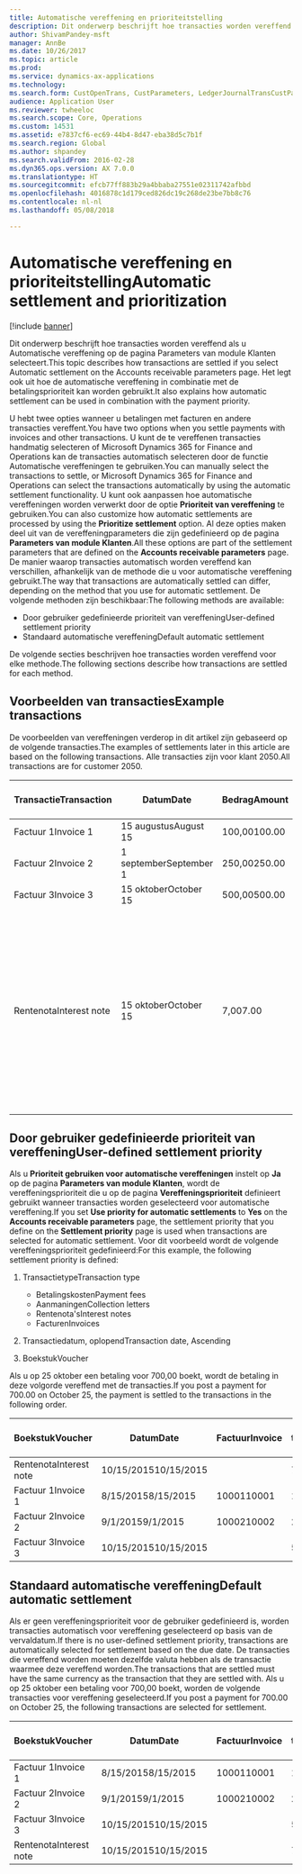 ```yaml
---
title: Automatische vereffening en prioriteitstelling
description: Dit onderwerp beschrijft hoe transacties worden vereffend als u Automatische vereffening op de pagina Parameters van module Klanten selecteert. Het legt ook uit hoe de automatische vereffening in combinatie met de betalingsprioriteit kan worden gebruikt.
author: ShivamPandey-msft
manager: AnnBe
ms.date: 10/26/2017
ms.topic: article
ms.prod: 
ms.service: dynamics-ax-applications
ms.technology: 
ms.search.form: CustOpenTrans, CustParameters, LedgerJournalTransCustPaym
audience: Application User
ms.reviewer: twheeloc
ms.search.scope: Core, Operations
ms.custom: 14531
ms.assetid: e7837cf6-ec69-44b4-8d47-eba38d5c7b1f
ms.search.region: Global
ms.author: shpandey
ms.search.validFrom: 2016-02-28
ms.dyn365.ops.version: AX 7.0.0
ms.translationtype: HT
ms.sourcegitcommit: efcb77ff883b29a4bbaba27551e02311742afbbd
ms.openlocfilehash: 4016878c1d179ced826dc19c268de23be7bb8c76
ms.contentlocale: nl-nl
ms.lasthandoff: 05/08/2018

---
```


# <a name="automatic-settlement-and-prioritization"></a><span data-ttu-id="4869b-104">Automatische vereffening en prioriteitstelling</span><span class="sxs-lookup"><span data-stu-id="4869b-104">Automatic settlement and prioritization</span></span>

[!include [banner](../includes/banner.md)]

<span data-ttu-id="4869b-105">Dit onderwerp beschrijft hoe transacties worden vereffend als u Automatische vereffening op de pagina Parameters van module Klanten selecteert.</span><span class="sxs-lookup"><span data-stu-id="4869b-105">This topic describes how transactions are settled if you select Automatic settlement on the Accounts receivable parameters page.</span></span> <span data-ttu-id="4869b-106">Het legt ook uit hoe de automatische vereffening in combinatie met de betalingsprioriteit kan worden gebruikt.</span><span class="sxs-lookup"><span data-stu-id="4869b-106">It also explains how automatic settlement can be used in combination with the payment priority.</span></span>

<span data-ttu-id="4869b-107">U hebt twee opties wanneer u betalingen met facturen en andere transacties vereffent.</span><span class="sxs-lookup"><span data-stu-id="4869b-107">You have two options when you settle payments with invoices and other transactions.</span></span> <span data-ttu-id="4869b-108">U kunt de te vereffenen transacties handmatig selecteren of Microsoft Dynamics 365 for Finance and Operations kan de transacties automatisch selecteren door de functie Automatische vereffeningen te gebruiken.</span><span class="sxs-lookup"><span data-stu-id="4869b-108">You can manually select the transactions to settle, or Microsoft Dynamics 365 for Finance and Operations can select the transactions automatically by using the automatic settlement functionality.</span></span> <span data-ttu-id="4869b-109">U kunt ook aanpassen hoe automatische vereffeningen worden verwerkt door de optie **Prioriteit van vereffening** te gebruiken.</span><span class="sxs-lookup"><span data-stu-id="4869b-109">You can also customize how automatic settlements are processed by using the **Prioritize settlement** option.</span></span> <span data-ttu-id="4869b-110">Al deze opties maken deel uit van de vereffeningparameters die zijn gedefinieerd op de pagina **Parameters van module Klanten**.</span><span class="sxs-lookup"><span data-stu-id="4869b-110">All these options are part of the settlement parameters that are defined on the **Accounts receivable parameters** page.</span></span> <span data-ttu-id="4869b-111">De manier waarop transacties automatisch worden vereffend kan verschillen, afhankelijk van de methode die u voor automatische vereffening gebruikt.</span><span class="sxs-lookup"><span data-stu-id="4869b-111">The way that transactions are automatically settled can differ, depending on the method that you use for automatic settlement.</span></span> <span data-ttu-id="4869b-112">De volgende methoden zijn beschikbaar:</span><span class="sxs-lookup"><span data-stu-id="4869b-112">The following methods are available:</span></span>

-   <span data-ttu-id="4869b-113">Door gebruiker gedefinieerde prioriteit van vereffening</span><span class="sxs-lookup"><span data-stu-id="4869b-113">User-defined settlement priority</span></span>
-   <span data-ttu-id="4869b-114">Standaard automatische vereffening</span><span class="sxs-lookup"><span data-stu-id="4869b-114">Default automatic settlement</span></span>

<span data-ttu-id="4869b-115">De volgende secties beschrijven hoe transacties worden vereffend voor elke methode.</span><span class="sxs-lookup"><span data-stu-id="4869b-115">The following sections describe how transactions are settled for each method.</span></span>

## <a name="example-transactions"></a><span data-ttu-id="4869b-116">Voorbeelden van transacties</span><span class="sxs-lookup"><span data-stu-id="4869b-116">Example transactions</span></span>
<span data-ttu-id="4869b-117">De voorbeelden van vereffeningen verderop in dit artikel zijn gebaseerd op de volgende transacties.</span><span class="sxs-lookup"><span data-stu-id="4869b-117">The examples of settlements later in this article are based on the following transactions.</span></span> <span data-ttu-id="4869b-118">Alle transacties zijn voor klant 2050.</span><span class="sxs-lookup"><span data-stu-id="4869b-118">All transactions are for customer 2050.</span></span>

| <span data-ttu-id="4869b-119">Transactie</span><span class="sxs-lookup"><span data-stu-id="4869b-119">Transaction</span></span>   | <span data-ttu-id="4869b-120">Datum</span><span class="sxs-lookup"><span data-stu-id="4869b-120">Date</span></span>        | <span data-ttu-id="4869b-121">Bedrag</span><span class="sxs-lookup"><span data-stu-id="4869b-121">Amount</span></span> | <span data-ttu-id="4869b-122">Voorwaarden voor contantkorting</span><span class="sxs-lookup"><span data-stu-id="4869b-122">Cash discount terms</span></span> | <span data-ttu-id="4869b-123">Datum voor contantkorting</span><span class="sxs-lookup"><span data-stu-id="4869b-123">Cash discount date</span></span> | <span data-ttu-id="4869b-124">Commentaar</span><span class="sxs-lookup"><span data-stu-id="4869b-124">Comments</span></span>                                                                                                                                                                                      |
|---------------|-------------|--------|---------------------|--------------------|-----------------------------------------------------------------------------------------------------------------------------------------------------------------------------------------------|
| <span data-ttu-id="4869b-125">Factuur 1</span><span class="sxs-lookup"><span data-stu-id="4869b-125">Invoice 1</span></span>     | <span data-ttu-id="4869b-126">15 augustus</span><span class="sxs-lookup"><span data-stu-id="4869b-126">August 15</span></span>   | <span data-ttu-id="4869b-127">100,00</span><span class="sxs-lookup"><span data-stu-id="4869b-127">100.00</span></span> | <span data-ttu-id="4869b-128">2%14, Net 30</span><span class="sxs-lookup"><span data-stu-id="4869b-128">2%14, Net 30</span></span>        | <span data-ttu-id="4869b-129">29 augustus</span><span class="sxs-lookup"><span data-stu-id="4869b-129">August 29</span></span>          |                                                                                                                                                                                               |
| <span data-ttu-id="4869b-130">Factuur 2</span><span class="sxs-lookup"><span data-stu-id="4869b-130">Invoice 2</span></span>     | <span data-ttu-id="4869b-131">1 september</span><span class="sxs-lookup"><span data-stu-id="4869b-131">September 1</span></span> | <span data-ttu-id="4869b-132">250,00</span><span class="sxs-lookup"><span data-stu-id="4869b-132">250.00</span></span> | <span data-ttu-id="4869b-133">2%14, Net 30</span><span class="sxs-lookup"><span data-stu-id="4869b-133">2%14, Net 30</span></span>        | <span data-ttu-id="4869b-134">15 september</span><span class="sxs-lookup"><span data-stu-id="4869b-134">September 15</span></span>       |                                                                                                                                                                                               |
| <span data-ttu-id="4869b-135">Factuur 3</span><span class="sxs-lookup"><span data-stu-id="4869b-135">Invoice 3</span></span>     | <span data-ttu-id="4869b-136">15 oktober</span><span class="sxs-lookup"><span data-stu-id="4869b-136">October 15</span></span>  | <span data-ttu-id="4869b-137">500,00</span><span class="sxs-lookup"><span data-stu-id="4869b-137">500.00</span></span> | <span data-ttu-id="4869b-138">2% 14/Net 30</span><span class="sxs-lookup"><span data-stu-id="4869b-138">2% 14/Net 30</span></span>        | <span data-ttu-id="4869b-139">29 oktober</span><span class="sxs-lookup"><span data-stu-id="4869b-139">October 29</span></span>         |                                                                                                                                                                                               |
| <span data-ttu-id="4869b-140">Rentenota</span><span class="sxs-lookup"><span data-stu-id="4869b-140">Interest note</span></span> | <span data-ttu-id="4869b-141">15 oktober</span><span class="sxs-lookup"><span data-stu-id="4869b-141">October 15</span></span>  | <span data-ttu-id="4869b-142">7,00</span><span class="sxs-lookup"><span data-stu-id="4869b-142">7.00</span></span>   |                     |                    | <span data-ttu-id="4869b-143">Deze rentenota is voor factuur 1 en factuur 2.</span><span class="sxs-lookup"><span data-stu-id="4869b-143">This interest note is for invoice 1 and invoice 2.</span></span> <span data-ttu-id="4869b-144">Het bedrag wordt berekend als rente van 2 procent op bedragen van meer dan 30 dagen na de vervaldatum.</span><span class="sxs-lookup"><span data-stu-id="4869b-144">The amount is calculated as 2-percent interest on amounts that are 30 or more days past due.</span></span> <span data-ttu-id="4869b-145">Bijvoorbeeld: 0,02 × (100,00 + 250,00) = 7,00.</span><span class="sxs-lookup"><span data-stu-id="4869b-145">For example, 0.02 × (100.00 + 250.00) = 7.00.</span></span> |

## <a name="user-defined-settlement-priority"></a><span data-ttu-id="4869b-146">Door gebruiker gedefinieerde prioriteit van vereffening</span><span class="sxs-lookup"><span data-stu-id="4869b-146">User-defined settlement priority</span></span>
<span data-ttu-id="4869b-147">Als u **Prioriteit gebruiken voor automatische vereffeningen** instelt op **Ja** op de pagina **Parameters van module Klanten**, wordt de vereffeningsprioriteit die u op de pagina **Vereffeningsprioriteit** definieert gebruikt wanneer transacties worden geselecteerd voor automatische vereffening.</span><span class="sxs-lookup"><span data-stu-id="4869b-147">If you set **Use priority for automatic settlements** to **Yes** on the **Accounts receivable parameters** page, the settlement priority that you define on the **Settlement priority** page is used when transactions are selected for automatic settlement.</span></span> <span data-ttu-id="4869b-148">Voor dit voorbeeld wordt de volgende vereffeningsprioriteit gedefinieerd:</span><span class="sxs-lookup"><span data-stu-id="4869b-148">For this example, the following settlement priority is defined:</span></span>

1.  <span data-ttu-id="4869b-149">Transactietype</span><span class="sxs-lookup"><span data-stu-id="4869b-149">Transaction type</span></span>
    -   <span data-ttu-id="4869b-150">Betalingskosten</span><span class="sxs-lookup"><span data-stu-id="4869b-150">Payment fees</span></span>
    -   <span data-ttu-id="4869b-151">Aanmaningen</span><span class="sxs-lookup"><span data-stu-id="4869b-151">Collection letters</span></span>
    -   <span data-ttu-id="4869b-152">Rentenota's</span><span class="sxs-lookup"><span data-stu-id="4869b-152">Interest notes</span></span>
    -   <span data-ttu-id="4869b-153">Facturen</span><span class="sxs-lookup"><span data-stu-id="4869b-153">Invoices</span></span>

2.  <span data-ttu-id="4869b-154">Transactiedatum, oplopend</span><span class="sxs-lookup"><span data-stu-id="4869b-154">Transaction date, Ascending</span></span>
3.  <span data-ttu-id="4869b-155">Boekstuk</span><span class="sxs-lookup"><span data-stu-id="4869b-155">Voucher</span></span>

<span data-ttu-id="4869b-156">Als u op 25 oktober een betaling voor 700,00 boekt, wordt de betaling in deze volgorde vereffend met de transacties.</span><span class="sxs-lookup"><span data-stu-id="4869b-156">If you post a payment for 700.00 on October 25, the payment is settled to the transactions in the following order.</span></span>

| <span data-ttu-id="4869b-157">Boekstuk</span><span class="sxs-lookup"><span data-stu-id="4869b-157">Voucher</span></span>       | <span data-ttu-id="4869b-158">Datum</span><span class="sxs-lookup"><span data-stu-id="4869b-158">Date</span></span>       | <span data-ttu-id="4869b-159">Factuur</span><span class="sxs-lookup"><span data-stu-id="4869b-159">Invoice</span></span> | <span data-ttu-id="4869b-160">Bedrag in transactievaluta</span><span class="sxs-lookup"><span data-stu-id="4869b-160">Amount in transaction currency</span></span> | <span data-ttu-id="4869b-161">Bedrag om te vereffenen</span><span class="sxs-lookup"><span data-stu-id="4869b-161">Amount to settle</span></span> | <span data-ttu-id="4869b-162">Saldo</span><span class="sxs-lookup"><span data-stu-id="4869b-162">Balance</span></span> | <span data-ttu-id="4869b-163">Valuta</span><span class="sxs-lookup"><span data-stu-id="4869b-163">Currency</span></span> |
|---------------|------------|---------|--------------------------------|------------------|---------|----------|
| <span data-ttu-id="4869b-164">Rentenota</span><span class="sxs-lookup"><span data-stu-id="4869b-164">Interest note</span></span> | <span data-ttu-id="4869b-165">10/15/2015</span><span class="sxs-lookup"><span data-stu-id="4869b-165">10/15/2015</span></span> |         | <span data-ttu-id="4869b-166">7,00</span><span class="sxs-lookup"><span data-stu-id="4869b-166">7.00</span></span>                           | <span data-ttu-id="4869b-167">7,00</span><span class="sxs-lookup"><span data-stu-id="4869b-167">7.00</span></span>             | <span data-ttu-id="4869b-168">0,00</span><span class="sxs-lookup"><span data-stu-id="4869b-168">0.00</span></span>    | <span data-ttu-id="4869b-169">USD</span><span class="sxs-lookup"><span data-stu-id="4869b-169">USD</span></span>      |
| <span data-ttu-id="4869b-170">Factuur 1</span><span class="sxs-lookup"><span data-stu-id="4869b-170">Invoice 1</span></span>     | <span data-ttu-id="4869b-171">8/15/2015</span><span class="sxs-lookup"><span data-stu-id="4869b-171">8/15/2015</span></span>  | <span data-ttu-id="4869b-172">10001</span><span class="sxs-lookup"><span data-stu-id="4869b-172">10001</span></span>   | <span data-ttu-id="4869b-173">100,00</span><span class="sxs-lookup"><span data-stu-id="4869b-173">100.00</span></span>                         | <span data-ttu-id="4869b-174">100,00</span><span class="sxs-lookup"><span data-stu-id="4869b-174">100.00</span></span>           | <span data-ttu-id="4869b-175">0,00</span><span class="sxs-lookup"><span data-stu-id="4869b-175">0.00</span></span>    | <span data-ttu-id="4869b-176">USD</span><span class="sxs-lookup"><span data-stu-id="4869b-176">USD</span></span>      |
| <span data-ttu-id="4869b-177">Factuur 2</span><span class="sxs-lookup"><span data-stu-id="4869b-177">Invoice 2</span></span>     | <span data-ttu-id="4869b-178">9/1/2015</span><span class="sxs-lookup"><span data-stu-id="4869b-178">9/1/2015</span></span>   | <span data-ttu-id="4869b-179">10002</span><span class="sxs-lookup"><span data-stu-id="4869b-179">10002</span></span>   | <span data-ttu-id="4869b-180">250,00</span><span class="sxs-lookup"><span data-stu-id="4869b-180">250.00</span></span>                         | <span data-ttu-id="4869b-181">250,00</span><span class="sxs-lookup"><span data-stu-id="4869b-181">250.00</span></span>           | <span data-ttu-id="4869b-182">0,00</span><span class="sxs-lookup"><span data-stu-id="4869b-182">0.00</span></span>    | <span data-ttu-id="4869b-183">USD</span><span class="sxs-lookup"><span data-stu-id="4869b-183">USD</span></span>      |
| <span data-ttu-id="4869b-184">Factuur 3</span><span class="sxs-lookup"><span data-stu-id="4869b-184">Invoice 3</span></span>     | <span data-ttu-id="4869b-185">10/15/2015</span><span class="sxs-lookup"><span data-stu-id="4869b-185">10/15/2015</span></span> |         | <span data-ttu-id="4869b-186">500,00</span><span class="sxs-lookup"><span data-stu-id="4869b-186">500.00</span></span>                         | <span data-ttu-id="4869b-187">343,00</span><span class="sxs-lookup"><span data-stu-id="4869b-187">343.00</span></span>           | <span data-ttu-id="4869b-188">157,00</span><span class="sxs-lookup"><span data-stu-id="4869b-188">157.00</span></span>  | <span data-ttu-id="4869b-189">USD</span><span class="sxs-lookup"><span data-stu-id="4869b-189">USD</span></span>      |

## <a name="default-automatic-settlement"></a><span data-ttu-id="4869b-190">Standaard automatische vereffening</span><span class="sxs-lookup"><span data-stu-id="4869b-190">Default automatic settlement</span></span>
<span data-ttu-id="4869b-191">Als er geen vereffeningsprioriteit voor de gebruiker gedefinieerd is, worden transacties automatisch voor vereffening geselecteerd op basis van de vervaldatum.</span><span class="sxs-lookup"><span data-stu-id="4869b-191">If there is no user-defined settlement priority, transactions are automatically selected for settlement based on the due date.</span></span> <span data-ttu-id="4869b-192">De transacties die vereffend worden moeten dezelfde valuta hebben als de transactie waarmee deze vereffend worden.</span><span class="sxs-lookup"><span data-stu-id="4869b-192">The transactions that are settled must have the same currency as the transaction that they are settled with.</span></span> <span data-ttu-id="4869b-193">Als u op 25 oktober een betaling voor 700,00 boekt, worden de volgende transacties voor vereffening geselecteerd.</span><span class="sxs-lookup"><span data-stu-id="4869b-193">If you post a payment for 700.00 on October 25, the following transactions are selected for settlement.</span></span>

| <span data-ttu-id="4869b-194">Boekstuk</span><span class="sxs-lookup"><span data-stu-id="4869b-194">Voucher</span></span>       | <span data-ttu-id="4869b-195">Datum</span><span class="sxs-lookup"><span data-stu-id="4869b-195">Date</span></span>       | <span data-ttu-id="4869b-196">Factuur</span><span class="sxs-lookup"><span data-stu-id="4869b-196">Invoice</span></span> | <span data-ttu-id="4869b-197">Bedrag in transactievaluta</span><span class="sxs-lookup"><span data-stu-id="4869b-197">Amount in transaction currency</span></span> | <span data-ttu-id="4869b-198">Bedrag om te vereffenen</span><span class="sxs-lookup"><span data-stu-id="4869b-198">Amount to settle</span></span> | <span data-ttu-id="4869b-199">Saldo</span><span class="sxs-lookup"><span data-stu-id="4869b-199">Balance</span></span> | <span data-ttu-id="4869b-200">Valuta</span><span class="sxs-lookup"><span data-stu-id="4869b-200">Currency</span></span> |
|---------------|------------|---------|--------------------------------|------------------|---------|----------|
| <span data-ttu-id="4869b-201">Factuur 1</span><span class="sxs-lookup"><span data-stu-id="4869b-201">Invoice 1</span></span>     | <span data-ttu-id="4869b-202">8/15/2015</span><span class="sxs-lookup"><span data-stu-id="4869b-202">8/15/2015</span></span>  | <span data-ttu-id="4869b-203">10001</span><span class="sxs-lookup"><span data-stu-id="4869b-203">10001</span></span>   | <span data-ttu-id="4869b-204">100,00</span><span class="sxs-lookup"><span data-stu-id="4869b-204">100.00</span></span>                         | <span data-ttu-id="4869b-205">100,00</span><span class="sxs-lookup"><span data-stu-id="4869b-205">100.00</span></span>           | <span data-ttu-id="4869b-206">0,00</span><span class="sxs-lookup"><span data-stu-id="4869b-206">0.00</span></span>    | <span data-ttu-id="4869b-207">USD</span><span class="sxs-lookup"><span data-stu-id="4869b-207">USD</span></span>      |
| <span data-ttu-id="4869b-208">Factuur 2</span><span class="sxs-lookup"><span data-stu-id="4869b-208">Invoice 2</span></span>     | <span data-ttu-id="4869b-209">9/1/2015</span><span class="sxs-lookup"><span data-stu-id="4869b-209">9/1/2015</span></span>   | <span data-ttu-id="4869b-210">10002</span><span class="sxs-lookup"><span data-stu-id="4869b-210">10002</span></span>   | <span data-ttu-id="4869b-211">250,00</span><span class="sxs-lookup"><span data-stu-id="4869b-211">250.00</span></span>                         | <span data-ttu-id="4869b-212">250,00</span><span class="sxs-lookup"><span data-stu-id="4869b-212">250.00</span></span>           | <span data-ttu-id="4869b-213">0,00</span><span class="sxs-lookup"><span data-stu-id="4869b-213">0.00</span></span>    | <span data-ttu-id="4869b-214">USD</span><span class="sxs-lookup"><span data-stu-id="4869b-214">USD</span></span>      |
| <span data-ttu-id="4869b-215">Factuur 3</span><span class="sxs-lookup"><span data-stu-id="4869b-215">Invoice 3</span></span>     | <span data-ttu-id="4869b-216">10/15/2015</span><span class="sxs-lookup"><span data-stu-id="4869b-216">10/15/2015</span></span> |         | <span data-ttu-id="4869b-217">500,00</span><span class="sxs-lookup"><span data-stu-id="4869b-217">500.00</span></span>                         | <span data-ttu-id="4869b-218">350,00</span><span class="sxs-lookup"><span data-stu-id="4869b-218">350.00</span></span>           | <span data-ttu-id="4869b-219">150,00</span><span class="sxs-lookup"><span data-stu-id="4869b-219">150.00</span></span>  | <span data-ttu-id="4869b-220">USD</span><span class="sxs-lookup"><span data-stu-id="4869b-220">USD</span></span>      |
| <span data-ttu-id="4869b-221">Rentenota</span><span class="sxs-lookup"><span data-stu-id="4869b-221">Interest note</span></span> | <span data-ttu-id="4869b-222">10/15/2015</span><span class="sxs-lookup"><span data-stu-id="4869b-222">10/15/2015</span></span> |         | <span data-ttu-id="4869b-223">7,00</span><span class="sxs-lookup"><span data-stu-id="4869b-223">7.00</span></span>                           | <span data-ttu-id="4869b-224">0,00</span><span class="sxs-lookup"><span data-stu-id="4869b-224">0.00</span></span>             | <span data-ttu-id="4869b-225">0,00</span><span class="sxs-lookup"><span data-stu-id="4869b-225">0.00</span></span>    | <span data-ttu-id="4869b-226">USD</span><span class="sxs-lookup"><span data-stu-id="4869b-226">USD</span></span>      |






